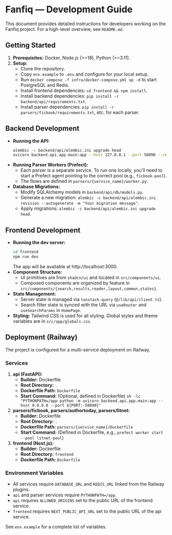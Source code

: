 # Fanfiq — Development Guide

This document provides detailed instructions for developers working on the Fanfiq project. For a high-level overview, see `README.md`.

## Getting Started

1.  **Prerequisites:** Docker, Node.js (>=18), Python (>=3.11).
2.  **Setup:**
    *   Clone the repository.
    *   Copy `env.example` to `.env` and configure for your local setup.
    *   Run `docker compose -f infra/docker-compose.yml up -d` to start PostgreSQL and Redis.
    *   Install frontend dependencies: `cd frontend && npm install`.
    *   Install backend dependencies: `pip install -r backend/api/requirements.txt`.
    *   Install parser dependencies: `pip install -r parsers/ficbook/requirements.txt`, etc. for each parser.

## Backend Development

*   **Running the API:**
    ```bash
    alembic -c backend/api/alembic.ini upgrade head
    uvicorn backend.api.app.main:app --host 127.0.0.1 --port 58090 --reload
    ```
*   **Running Parser Workers (Prefect):**
    *   Each parser is a separate service. To run one locally, you'll need to start a Prefect agent pointing to the correct pool (e.g., `ficbook-pool`).
    *   The flows are defined in `parsers/{service_name}/worker.py`.
*   **Database Migrations:**
    *   Modify SQLAlchemy models in `backend/api/db/models.py`.
    *   Generate a new migration: `alembic -c backend/api/alembic.ini revision --autogenerate -m "Your migration message"`.
    *   Apply migrations: `alembic -c backend/api/alembic.ini upgrade head`.

## Frontend Development

*   **Running the dev server:**
    ```bash
    cd frontend
    npm run dev
    ```
    The app will be available at http://localhost:3000.
*   **Component Structure:**
    *   UI primitives are from `shadcn/ui` and located in `src/components/ui`.
    *   Composed components are organized by feature in `src/components/{search,results,reader,layout,common,states}`.
*   **State Management:**
    *   Server state is managed via `tanstack-query` (`@/lib/api/client.ts`).
    *   Search filter state is synced with the URL via `useRouter` and `useSearchParams` in `HomePage`.
*   **Styling:** Tailwind CSS is used for all styling. Global styles and theme variables are in `src/app/globals.css`.

## Deployment (Railway)

The project is configured for a multi-service deployment on Railway.

### Services

1.  **api (FastAPI):**
    *   **Builder:** Dockerfile
    *   **Root Directory:** `.`
    *   **Dockerfile Path:** `Dockerfile`
    *   **Start Command:** (Optional, defined in Dockerfile) `sh -lc "PYTHONPATH=/app python -m uvicorn backend.api.app.main:app --host 0.0.0.0 --port ${PORT:-58090}"`
2.  **parsers/ficbook, parsers/authortoday, parsers/litnet:**
    *   **Builder:** Dockerfile
    *   **Root Directory:** `.`
    *   **Dockerfile Path:** `parsers/{service_name}/Dockerfile`
    *   **Start Command:** (Defined in Dockerfile, e.g., `prefect worker start --pool litnet-pool`)
3.  **frontend (Next.js):**
    *   **Builder:** Dockerfile
    *   **Root Directory:** `frontend`
    *   **Dockerfile Path:** `Dockerfile`

### Environment Variables

*   All services require `DATABASE_URL` and `REDIS_URL` linked from the Railway plugins.
*   `api` and parser services require `PYTHONPATH=/app`.
*   `api` requires `ALLOWED_ORIGINS` set to the public URL of the frontend service.
*   `frontend` requires `NEXT_PUBLIC_API_URL` set to the public URL of the api service.

See `env.example` for a complete list of variables.
